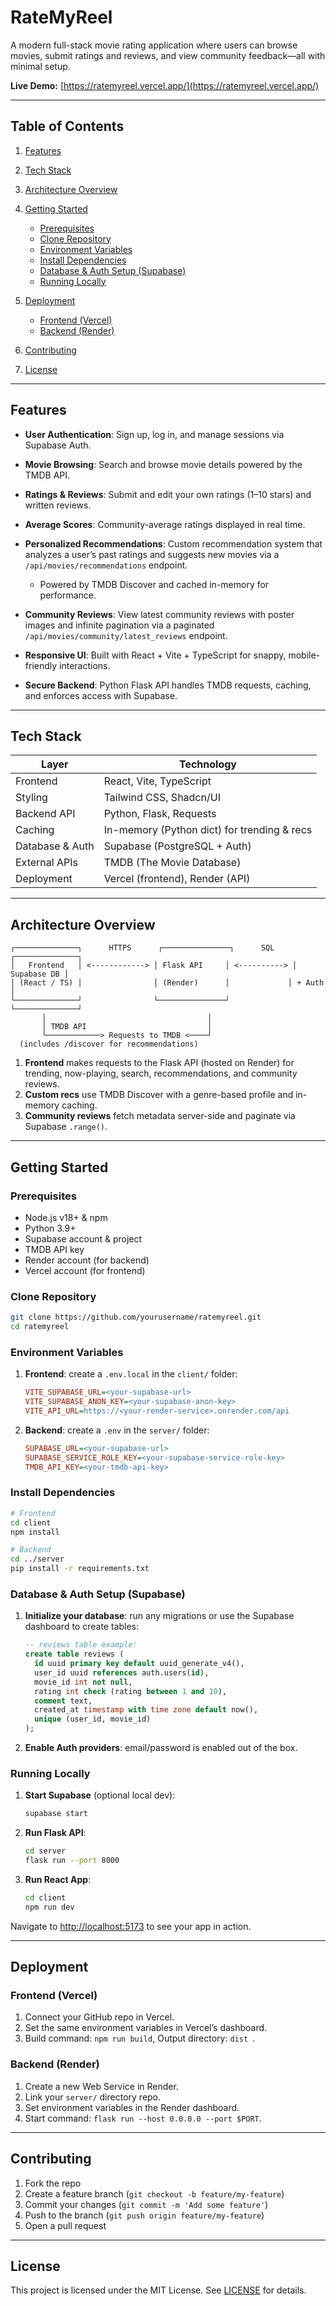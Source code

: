 # RateMyReel

A modern full-stack movie rating application where users can browse movies, submit ratings and reviews, and view community feedback—all with minimal setup.

**Live Demo:** [https://ratemyreel.vercel.app/](https://ratemyreel.vercel.app/)

---

## Table of Contents

1. [Features](#features)
2. [Tech Stack](#tech-stack)
3. [Architecture Overview](#architecture-overview)
4. [Getting Started](#getting-started)

   - [Prerequisites](#prerequisites)
   - [Clone Repository](#clone-repository)
   - [Environment Variables](#environment-variables)
   - [Install Dependencies](#install-dependencies)
   - [Database & Auth Setup (Supabase)](#database--auth-setup-supabase)
   - [Running Locally](#running-locally)

5. [Deployment](#deployment)

   - [Frontend (Vercel)](#frontend-vercel)
   - [Backend (Render)](#backend-render)

6. [Contributing](#contributing)
7. [License](#license)

---

## Features

- **User Authentication**: Sign up, log in, and manage sessions via Supabase Auth.
- **Movie Browsing**: Search and browse movie details powered by the TMDB API.
- **Ratings & Reviews**: Submit and edit your own ratings (1–10 stars) and written reviews.
- **Average Scores**: Community-average ratings displayed in real time.
- **Personalized Recommendations**: Custom recommendation system that analyzes a user’s past ratings and suggests new movies via a `/api/movies/recommendations` endpoint.

  - Powered by TMDB Discover and cached in-memory for performance.

- **Community Reviews**: View latest community reviews with poster images and infinite pagination via a paginated `/api/movies/community/latest_reviews` endpoint.
- **Responsive UI**: Built with React + Vite + TypeScript for snappy, mobile-friendly interactions.
- **Secure Backend**: Python Flask API handles TMDB requests, caching, and enforces access with Supabase.

---

## Tech Stack

| Layer           | Technology                                  |
| --------------- | ------------------------------------------- |
| Frontend        | React, Vite, TypeScript                     |
| Styling         | Tailwind CSS, Shadcn/UI                     |
| Backend API     | Python, Flask, Requests                     |
| Caching         | In-memory (Python dict) for trending & recs |
| Database & Auth | Supabase (PostgreSQL + Auth)                |
| External APIs   | TMDB (The Movie Database)                   |
| Deployment      | Vercel (frontend), Render (API)             |

---

## Architecture Overview

```text
┌──────────────┐      HTTPS      ┌───────────────┐      SQL      ┌──────────────┐
│   Frontend   │ <------------> │ Flask API     │ <----------> │ Supabase DB │
│ (React / TS) │                │ (Render)      │             │ + Auth       │
└──────────────┘                └───────────────┘                └──────────────┘
       │                                    │
       │ TMDB API                           │
       └────────────> Requests to TMDB <────┘
  (includes /discover for recommendations)
```

1. **Frontend** makes requests to the Flask API (hosted on Render) for trending, now-playing, search, recommendations, and community reviews.
2. **Custom recs** use TMDB Discover with a genre-based profile and in-memory caching.
3. **Community reviews** fetch metadata server-side and paginate via Supabase `.range()`.

---

## Getting Started

### Prerequisites

- Node.js v18+ & npm
- Python 3.9+
- Supabase account & project
- TMDB API key
- Render account (for backend)
- Vercel account (for frontend)

### Clone Repository

```bash
git clone https://github.com/yourusername/ratemyreel.git
cd ratemyreel
```

### Environment Variables

1. **Frontend**: create a `.env.local` in the `client/` folder:

   ```ini
   VITE_SUPABASE_URL=<your-supabase-url>
   VITE_SUPABASE_ANON_KEY=<your-supabase-anon-key>
   VITE_API_URL=https://<your-render-service>.onrender.com/api
   ```

2. **Backend**: create a `.env` in the `server/` folder:

   ```ini
   SUPABASE_URL=<your-supabase-url>
   SUPABASE_SERVICE_ROLE_KEY=<your-supabase-service-role-key>
   TMDB_API_KEY=<your-tmdb-api-key>
   ```

### Install Dependencies

```bash
# Frontend
cd client
npm install

# Backend
cd ../server
pip install -r requirements.txt
```

### Database & Auth Setup (Supabase)

1. **Initialize your database**: run any migrations or use the Supabase dashboard to create tables:

   ```sql
   -- reviews table example:
   create table reviews (
     id uuid primary key default uuid_generate_v4(),
     user_id uuid references auth.users(id),
     movie_id int not null,
     rating int check (rating between 1 and 10),
     comment text,
     created_at timestamp with time zone default now(),
     unique (user_id, movie_id)
   );
   ```

2. **Enable Auth providers**: email/password is enabled out of the box.

### Running Locally

1. **Start Supabase** (optional local dev):

   ```bash
   supabase start
   ```

2. **Run Flask API**:

   ```bash
   cd server
   flask run --port 8000
   ```

3. **Run React App**:

   ```bash
   cd client
   npm run dev
   ```

Navigate to [http://localhost:5173](http://localhost:5173) to see your app in action.

---

## Deployment

### Frontend (Vercel)

1. Connect your GitHub repo in Vercel.
2. Set the same environment variables in Vercel’s dashboard.
3. Build command: `npm run build`, Output directory: `dist `.

### Backend (Render)

1. Create a new Web Service in Render.
2. Link your `server/` directory repo.
3. Set environment variables in the Render dashboard.
4. Start command: `flask run --host 0.0.0.0 --port $PORT`.

---

## Contributing

1. Fork the repo
2. Create a feature branch (`git checkout -b feature/my-feature`)
3. Commit your changes (`git commit -m 'Add some feature'`)
4. Push to the branch (`git push origin feature/my-feature`)
5. Open a pull request

---

## License

This project is licensed under the MIT License. See [LICENSE](LICENSE) for details.
